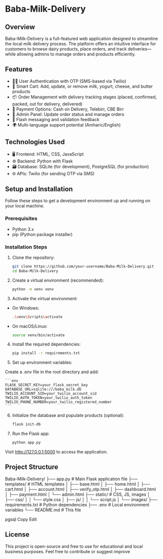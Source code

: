 # Baba-Milk-Delivery

## Overview

Baba-Milk-Delivery is a full-featured web application designed to streamline the local milk delivery process. The platform offers an intuitive interface for customers to browse dairy products, place orders, and track deliveries—while allowing admins to manage orders and products efficiently.

## Features

- 🧑‍💼 User Authentication with OTP (SMS-based via Twilio)
- 🛒 Smart Cart: Add, update, or remove milk, yogurt, cheese, and butter products
- 📦 Order Management with delivery tracking stages (placed, confirmed, packed, out for delivery, delivered)
- 💸 Payment Options: Cash on Delivery, Telebirr, CBE Birr
- 🔐 Admin Panel: Update order status and manage orders
- 📨 Flash messaging and validation feedback
- 🌍 Multi-language support potential (Amharic/English)

## Technologies Used

- 🖥️ Frontend: HTML, CSS, JavaScript
- ⚙️ Backend: Python with Flask
- 🗃️ Database: SQLite (for development), PostgreSQL (for production)
- 🌐 APIs: Twilio (for sending OTP via SMS)

## Setup and Installation

Follow these steps to get a development environment up and running on your local machine.

### Prerequisites

- Python 3.x
- pip (Python package installer)

### Installation Steps

1. Clone the repository:

    ```bash
    git clone https://github.com/your-username/Baba-Milk-Delivery.git
    cd Baba-Milk-Delivery
    ```

2. Create a virtual environment (recommended):

    ```bash
    python -m venv venv
    ```

3. Activate the virtual environment:

- On Windows:

    ```bash
    .\venv\Scripts\activate
    ```

- On macOS/Linux:

    ```bash
    source venv/bin/activate
    ```

4. Install the required dependencies:

    ```bash
    pip install -r requirements.txt
    ```

5. Set up environment variables:

Create a .env file in the root directory and add:

    ```env
    FLASK_SECRET_KEY=your_flask_secret_key
    DATABASE_URL=sqlite:///baba_milk.db
    TWILIO_ACCOUNT_SID=your_twilio_account_sid
    TWILIO_AUTH_TOKEN=your_twilio_auth_token
    TWILIO_PHONE_NUMBER=your_twilio_registered_number
    ```

6. Initialize the database and populate products (optional):

    ```bash
    flask init-db
    ```

7. Run the Flask app:

    ```bash
    python app.py
    ```

Visit http://127.0.0.1:5000 to access the application.

## Project Structure

Baba-Milk-Delivery/
├── app.py # Main Flask application file
├── templates/ # HTML templates
│ ├── base.html
│ ├── home.html
│ ├── cart.html
│ ├── account.html
│ ├── verify_otp.html
│ ├── dashboard.html
│ ├── payment.html
│ └── admin.html
├── static/ # CSS, JS, images
│ ├── css/
│ │ └── style.css
│ ├── js/
│ │ └── script.js
│ └── images/
├── requirements.txt # Python dependencies
├── .env # Local environment variables
└── README.md # This file

pgsql
Copy
Edit

## License

This project is open-source and free to use for educational and local business purposes. Feel free to contribute or suggest improve